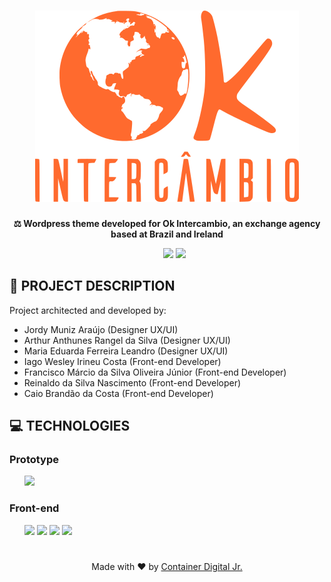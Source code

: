 <h1 align="center">
    <img src="./assets/icons/logo.svg"/>
</h1>

<p align="center"><b>⚖ Wordpress theme developed for Ok Intercambio, an exchange agency based at Brazil and Ireland</b>
<ul align="center">
    <img src="https://img.shields.io/static/v1?label=Status&message=20%&labelColor=%2306121f&style=flat-square&color=%23fc0303">
    <img src="https://img.shields.io/static/v1?label=License&message=GPL-3.0&labelColor=%2306121f&style=flat-square&color=%23e60000">
</ul>

## 🎲 PROJECT DESCRIPTION
Project architected and developed by:
<ul>
    <li>Jordy Muniz Araújo (Designer UX/UI)</li>
    <li>Arthur Anthunes Rangel da Silva (Designer UX/UI)</li>
    <li>Maria Eduarda Ferreira Leandro (Designer UX/UI)</li>
    <li>Iago Wesley Irineu Costa (Front-end Developer)</li>
    <li>Francisco Márcio da Silva Oliveira Júnior (Front-end Developer)</li>
    <li>Reinaldo da Silva Nascimento (Front-end Developer)</li>
    <li>Caio Brandão da Costa (Front-end Developer)</li>
</ul> 

## 💻 TECHNOLOGIES

### Prototype
<ul>
    <a href="https://www.figma.com/file/mesvqHUw5cc3aQDbBjKK4U/OK-Interc%C3%A2mbios-%7C-Prototipagem?node-id=231%3A2856"><img src="https://cdn.worldvectorlogo.com/logos/figma-1.svg" height="30"></a>
</ul>

### Front-end
<ul>
    <img src="https://upload.wikimedia.org/wikipedia/commons/thumb/9/98/WordPress_blue_logo.svg/1200px-WordPress_blue_logo.svg.png" height="30">
    <img src="https://upload.wikimedia.org/wikipedia/commons/thumb/2/27/PHP-logo.svg/2560px-PHP-logo.svg.png" height="30">
    <img src="https://seeklogo.com/images/J/jquery-logo-CFE6ECE363-seeklogo.com.png" height="30">
    <img src="https://tusharkandpal.github.io/img/bootstrap.png" height="30">
</ul>

<h1> </h1>
<p align="center">Made with ❤ by <a href="http://www.codijr.ufc.br">Container Digital Jr.</a></p>
